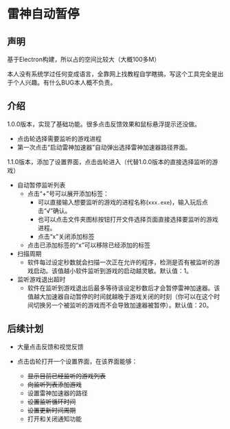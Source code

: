 # 雷神自动暂停

## 声明

基于Electron构建，所以占的空间比较大（大概100多M）

本人没有系统学过任何变成语言，全靠网上找教程自学瞎搞，写这个工具完全是出于个人兴趣。有什么BUG本人概不负责。

## 介绍

1.0.0版本，实现了基础功能。很多点击反馈效果和鼠标悬浮提示还没做。

- 点齿轮选择需要监听的游戏进程
- 第一次点击“启动雷神加速器”自动弹出选择雷神加速器路径界面。

1.1.0版本，添加了设置界面，点击齿轮进入（代替1.0.0版本的直接选择监听的游戏）

- 自动暂停监听列表
    - 点击“+”号可以展开添加标签：
        - 可以直接输入想要监听的游戏的进程名称(`xxx.exe`)，输入玩后点击“√”确认。
        - 也可以点击文件夹图标按钮打开文件选择页面直接选择要监听的游戏进程。
        - 点击“x”关闭添加标签
    - 点击已添加标签的“x”可以移除已经添加的标签
- 扫描周期
    - 软件每过设定秒数就会扫描一次正在允许的程序，检测是否有被监听的游戏启动。该值越小软件监听到游戏的启动越灵敏。默认值：1。
- 监听游戏退出超时
    - 软件在监听到游戏退出后最多等待该设定秒数后才会暂停雷神加速器。该值越大加速器自动暂停的时间就越晚于游戏关闭的时刻（你可以在这个时间切换另一个被监听的游戏而不会导致加速器被暂停）。默认值：20。

## 后续计划

- 大量点击反馈和视觉反馈
- 点击齿轮打开一个设置界面，在该界面能够：

    - ~~显示目前已经监听的游戏列表~~
    - ~~向监听列表添加游戏~~
    - 设置雷神加速器的路径
    - ~~设置监听循环时间~~
    - ~~设置更新时间周期~~
    - 打开和关闭通知功能